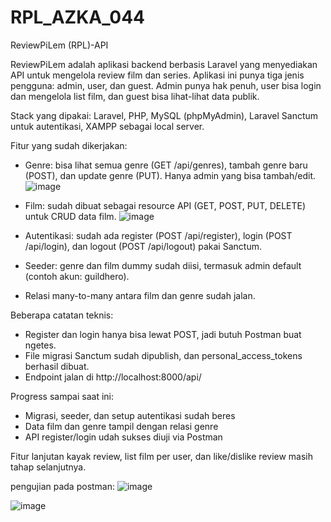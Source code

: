 # RPL_AZKA_044

ReviewPiLem (RPL)-API

ReviewPiLem adalah aplikasi backend berbasis Laravel yang menyediakan API untuk mengelola review film dan series. Aplikasi ini punya tiga jenis pengguna: admin, user, dan guest. Admin punya hak penuh, user bisa login dan mengelola list film, dan guest bisa lihat-lihat data publik.

Stack yang dipakai: Laravel, PHP, MySQL (phpMyAdmin), Laravel Sanctum untuk autentikasi, XAMPP sebagai local server.

Fitur yang sudah dikerjakan:
- Genre: bisa lihat semua genre (GET /api/genres), tambah genre baru (POST), dan update genre (PUT). Hanya admin yang bisa tambah/edit.
  ![image](https://github.com/user-attachments/assets/1f4c9260-23df-485a-8d91-a6d89066f5a2)
- Film: sudah dibuat sebagai resource API (GET, POST, PUT, DELETE) untuk CRUD data film.
  ![image](https://github.com/user-attachments/assets/119184e9-e256-4a7c-a748-ae37d4720782)

- Autentikasi: sudah ada register (POST /api/register), login (POST /api/login), dan logout (POST /api/logout) pakai Sanctum.
- Seeder: genre dan film dummy sudah diisi, termasuk admin default (contoh akun: guildhero).
- Relasi many-to-many antara film dan genre sudah jalan.


Beberapa catatan teknis:
- Register dan login hanya bisa lewat POST, jadi butuh Postman buat ngetes.
- File migrasi Sanctum sudah dipublish, dan personal_access_tokens berhasil dibuat.
- Endpoint jalan di http://localhost:8000/api/

Progress sampai saat ini:
- Migrasi, seeder, dan setup autentikasi sudah beres
- Data film dan genre tampil dengan relasi genre
- API register/login udah sukses diuji via Postman

Fitur lanjutan kayak review, list film per user, dan like/dislike review masih tahap selanjutnya.

pengujian pada postman:
![image](https://github.com/user-attachments/assets/31bac14e-6fc1-4751-a38d-bc0f4327f0a9)



![image](https://github.com/user-attachments/assets/40ff052e-4ed3-4a02-9e17-929f30204c40)


  
